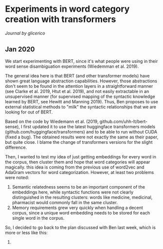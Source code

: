 # Experiments in word category creation with transformers
###### Journal by glicerico

## Jan 2020
We start experimenting with BERT, since it's what people were using in their 
word sense disambiguation experiments (Wiedemman et al. 2019).

The general idea here is that BERT (and other transformer models) have shown 
great language abstraction capabilities.
However, those abstractions don't seem to be found in the attention layers in
a straightforward manner (see Clarke et al. 2019, Htut et al. 2019), and not
easily extractable in an unsupervised manner (for supervised mapping of the
syntactic knowledge learned by BERT, see Hewitt and Manning 2019).
Thus, Ben proposes to use external statistical methods to "milk" the syntactic
relationships that we are looking for out of BERT.

Based on the code by Wiedemann et al. (2019, github.com/uhh-lt/bert-sense), I 
first updated it to use the latest huggingface transformers models 
(github.com/huggingface/transformers) and to be able to run without CUDA 
(fixed a bug).
The obtained results were not exactly the same as their paper, but quite close.
I blame the change of transformers versions for the slight difference.

Then, I wanted to test my idea of just getting embeddings for every word
in the corpus, then cluster them and hope that word categories will appear
magically.
this idea is coming from the previous use of word2vec and AdaGram vectors
for word categorization. However, at least two problems were noted:
1) Semantic relatedness seems to be an important component of the
embeddings here, while syntactic functions were not clearly distinguished in 
the resulting clusters: words like medicine, medicinal, pharmacist would 
commonly fall in the same cluster.
2) Memory requirements grew very quickly when handling a decent corpus,
since a unique word embedding needs to be stored for each single word 
in the corpus.

So, I decided to go back to the plan discussed with Ben last week, which
is more or less like this:

1) 

